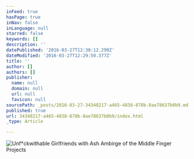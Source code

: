 ```yaml
---
inFeed: true
hasPage: true
inNav: false
inLanguage: null
starred: false
keywords: []
description: ''
datePublished: '2016-03-27T12:30:12.299Z'
dateModified: '2016-03-27T12:29:50.377Z'
title: ''
author: []
authors: []
publisher:
  name: null
  domain: null
  url: null
  favicon: null
sourcePath: _posts/2016-03-27-34348217-a465-4838-878b-8ae78637b0b9.md
published: true
url: 34348217-a465-4838-878b-8ae78637b0b9/index.html
_type: Article

---
```

![Unf*ckwithable Girlfriends with Ash Ambirge of the Middle Finger Projects](https://the-grid-user-content.s3-us-west-2.amazonaws.com/c35732a5-4c2f-469c-bbf7-23e10cccddb0.png)
